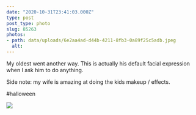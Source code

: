 ```yaml
---
date: "2020-10-31T23:41:03.000Z"
type: post 
post_type: photo
slug: 85263
photos: 
- path: data/uploads/6e2aa4ad-d44b-4211-8fb3-0a89f25c5adb.jpeg
  alt: 
---
```

My oldest went another way. This is actually his default facial expression when I ask him to do anything. 

Side note: my wife is amazing at doing the kids makeup / effects. 

#halloween


![](https://brandontreb.com/data/uploads/6e2aa4ad-d44b-4211-8fb3-0a89f25c5adb.jpeg)
